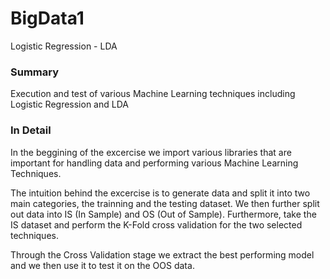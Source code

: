 # BigData1
Logistic Regression -  LDA


### Summary
Execution and test of various Machine Learning techniques including Logistic Regression and LDA

### In Detail
In the beggining of the excercise we import various libraries that are important for handling data and performing various Machine Learning Techniques.

The intuition behind the excercise is to generate data and split it into two main categories, the trainning and the testing dataset. We then further split out data into IS (In Sample) and OS (Out of Sample).
Furthermore, take the IS dataset and perform the K-Fold cross validation for the two selected techniques.

Through the Cross Validation stage we extract the best performing model and we then use it to test it on the OOS data.




















